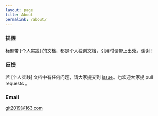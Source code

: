 ```yaml
---
layout: page
title: About
permalink: /about/
---
```



### 提醒
标题带 [个人实践] 的文档，都是个人独创文档，引用时请带上出处，谢谢！

### 反馈
若 [个人实践] 文档中有任何问题，请大家提交到 [issue](https://github.com/DevOpsLakes/devopslakes.github.io/issues)。也欢迎大家提 pull requests 。

### Email

[git2019@163.com](mailto:git2019@163.com)
